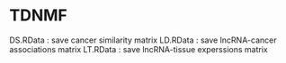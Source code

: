 # TDNMF
DS.RData : save cancer similarity matrix
LD.RData : save lncRNA-cancer associations matrix
LT.RData : save lncRNA-tissue experssions matrix
